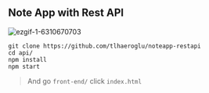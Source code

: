 ## Note App with Rest API
![ezgif-1-6310670703](https://user-images.githubusercontent.com/54606857/159172802-007e744c-02c3-4a0a-a258-1bf2aaa1d2e2.gif)

```
git clone https://github.com/tlhaeroglu/noteapp-restapi
cd api/
npm install
npm start

```

> And go `front-end/` 
click `index.html`
